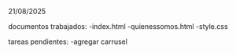 21/08/2025

documentos trabajados:
-index.html
-quienessomos.html
-style.css




tareas pendientes:
-agregar carrusel 



